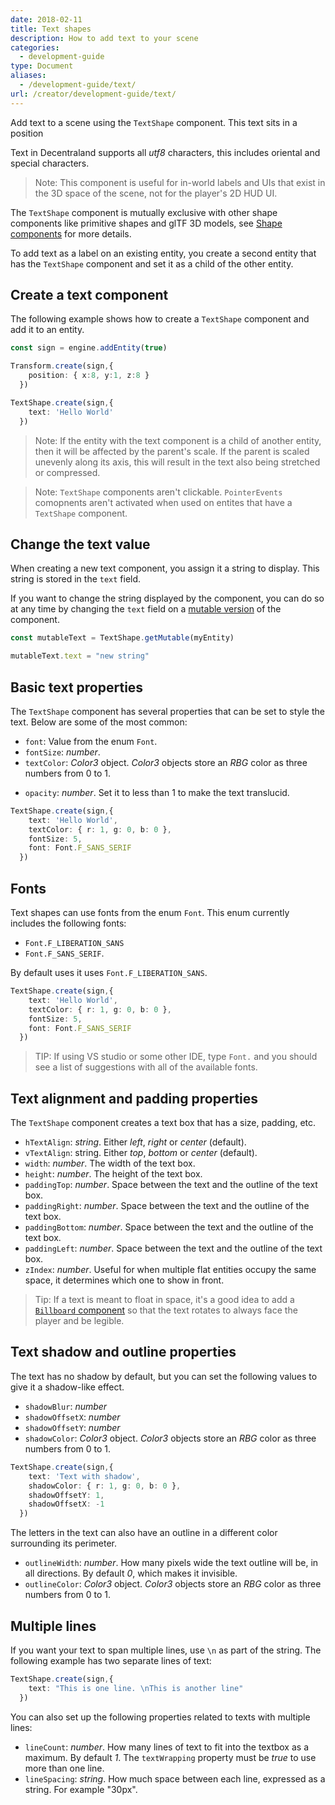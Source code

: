 ```yaml
---
date: 2018-02-11
title: Text shapes
description: How to add text to your scene
categories:
  - development-guide
type: Document
aliases:
  - /development-guide/text/
url: /creator/development-guide/text/
---
```


Add text to a scene using the `TextShape` component. This text sits in a position

Text in Decentraland supports all _utf8_ characters, this includes oriental and special characters.

> Note: This component is useful for in-world labels and UIs that exist in the 3D space of the scene, not for the player's 2D HUD UI.

The `TextShape` component is mutually exclusive with other shape components like primitive shapes and glTF 3D models, see [Shape components](/creator/development-guide/shape-components) for more details.

To add text as a label on an existing entity, you create a second entity that has the `TextShape` component and set it as a child of the other entity.

## Create a text component

The following example shows how to create a `TextShape` component and add it to an entity.

```ts
const sign = engine.addEntity(true)

Transform.create(sign,{
    position: { x:8, y:1, z:8 }
  })

TextShape.create(sign,{
    text: 'Hello World'
  })
```

> Note: If the entity with the text component is a child of another entity, then it will be affected by the parent's scale. If the parent is scaled unevenly along its axis, this will result in the text also being stretched or compressed.

> Note: `TextShape` components aren't clickable. `PointerEvents` comopnents aren't activated when used on entites that have a `TextShape` component.

## Change the text value

When creating a new text component, you assign it a string to display. This string is stored in the `text` field.

If you want to change the string displayed by the component, you can do so at any time by changing the `text` field on a [mutable version](/creator/development-guide/mutable-data) of the component.

```ts
const mutableText = TextShape.getMutable(myEntity)

mutableText.text = "new string"
```


## Basic text properties

The `TextShape` component has several properties that can be set to style the text. Below are some of the most common:

- `font`: Value from the enum `Font`.
- `fontSize`: _number_.
- `textColor`: _Color3_ object. _Color3_ objects store an _RBG_ color as three numbers from 0 to 1.

<!--
- `fontFamily`: _string_. Can be a specific font (like _Arial_) or a type of font (_serif_/_sans-serif_). If you list several different fonts, it will attempt with the first and progressively fall back to the next ones. If you are using an uncommon font, it's always recommendable to also list a more generic one, in case a player can't access it.
- `fontWeight`: _string_. Can be _normal_, _bold_, _bolder_, or _lighter_.
-->

- `opacity`: _number_. Set it to less than 1 to make the text translucid.

```ts
TextShape.create(sign,{
    text: 'Hello World',
	textColor: { r: 1, g: 0, b: 0 },
	fontSize: 5,
	font: Font.F_SANS_SERIF
  })
```

## Fonts


Text shapes can use fonts from the enum `Font`. This enum currently includes the following fonts:

- `Font.F_LIBERATION_SANS`
- `Font.F_SANS_SERIF`. 

By default uses it uses `Font.F_LIBERATION_SANS`.


```ts
TextShape.create(sign,{
    text: 'Hello World',
	textColor: { r: 1, g: 0, b: 0 },
	fontSize: 5,
	font: Font.F_SANS_SERIF
  })
```

> TIP: If using VS studio or some other IDE, type `Font.` and you should see a list of suggestions with all of the available fonts.


## Text alignment and padding properties

The `TextShape` component creates a text box that has a size, padding, etc.

- `hTextAlign`: _string_. Either _left_, _right_ or _center_ (default).
- `vTextAlign`: string. Either _top_, _bottom_ or _center_ (default).
- `width`: _number_. The width of the text box.
- `height`: _number_. The height of the text box.
- `paddingTop`: _number_. Space between the text and the outline of the text box.
- `paddingRight`: _number_. Space between the text and the outline of the text box.
- `paddingBottom`: _number_. Space between the text and the outline of the text box.
- `paddingLeft`: _number_. Space between the text and the outline of the text box.
- `zIndex`: _number_. Useful for when multiple flat entities occupy the same space, it determines which one to show in front.

> Tip: If a text is meant to float in space, it's a good idea to add a [`Billboard` component](/creator/development-guide/entity-positioning#face-the-user) so that the text rotates to always face the player and be legible.

## Text shadow and outline properties

The text has no shadow by default, but you can set the following values to give it a shadow-like effect.

- `shadowBlur`: _number_
- `shadowOffsetX`: _number_
- `shadowOffsetY`: _number_
- `shadowColor`: _Color3_ object. _Color3_ objects store an _RBG_ color as three numbers from 0 to 1.

```ts
TextShape.create(sign,{
    text: 'Text with shadow',
	shadowColor: { r: 1, g: 0, b: 0 },
	shadowOffsetY: 1,
	shadowOffsetX: -1
  })
```

The letters in the text can also have an outline in a different color surrounding its perimeter.

- `outlineWidth`: _number_. How many pixels wide the text outline will be, in all directions. By default _0_, which makes it invisible.
- `outlineColor`: _Color3_ object. _Color3_ objects store an _RBG_ color as three numbers from 0 to 1.

## Multiple lines

If you want your text to span multiple lines, use `\n` as part of the string. The following example has two separate lines of text:

```ts
TextShape.create(sign,{
    text: "This is one line. \nThis is another line"
  })
```

You can also set up the following properties related to texts with multiple lines:

- `lineCount`: _number_. How many lines of text to fit into the textbox as a maximum. By default _1_. The `textWrapping` property must be _true_ to use more than one line.
- `lineSpacing`: _string_. How much space between each line, expressed as a string. For example "30px".
